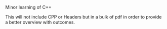 Minor learning of C++

This will not include CPP or Headers but in a bulk of pdf in order to provide a better overview with outcomes.
